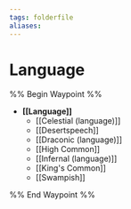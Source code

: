 ```yaml
---
tags: folderfile
aliases:
---
```


# Language
%% Begin Waypoint %%
- **[[Language]]**
	- [[Celestial (language)]]
	- [[Desertspeech]]
	- [[Draconic (language)]]
	- [[High Common]]
	- [[Infernal (language)]]
	- [[King's Common]]
	- [[Swampish]]

%% End Waypoint %%
